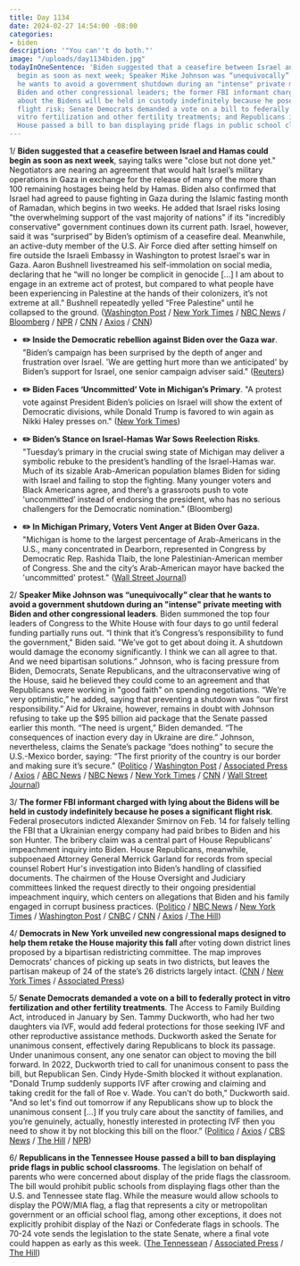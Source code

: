 ```yaml
---
title: Day 1134
date: 2024-02-27 14:54:00 -08:00
categories:
- biden
description: '"You can''t do both."'
image: "/uploads/day1134biden.jpg"
todayInOneSentence: 'Biden suggested that a ceasefire between Israel and Hamas could
  begin as soon as next week; Speaker Mike Johnson was “unequivocally” clear that
  he wants to avoid a government shutdown during an "intense" private meeting with
  Biden and other congressional leaders; the former FBI informant charged with lying
  about the Bidens will be held in custody indefinitely because he poses a significant
  flight risk; Senate Democrats demanded a vote on a bill to federally protect in
  vitro fertilization and other fertility treatments; and Republicans in the Tennessee
  House passed a bill to ban displaying pride flags in public school classrooms. '
---
```


1/ **Biden suggested that a ceasefire between Israel and Hamas could begin as soon as next week**, saying talks were "close but not done yet." Negotiators are nearing an agreement that would halt Israel’s military operations in Gaza in exchange for the release of many of the more than 100 remaining hostages being held by Hamas. Biden also confirmed that Israel had agreed to pause fighting in Gaza during the Islamic fasting month of Ramadan, which begins in two weeks. He added that Israel risks losing "the overwhelming support of the vast majority of nations" if its "incredibly conservative" government continues down its current path. Israel, however, said it was “surprised” by Biden’s optimism of a ceasefire deal. Meanwhile, an active-duty member of the U.S. Air Force died after setting himself on fire outside the Israeli Embassy in Washington to protest Israel's war in Gaza. Aaron Bushnell livestreamed his self-immolation on social media, declaring that he “will no longer be complicit in genocide \[...\] I am about to engage in an extreme act of protest, but compared to what people have been experiencing in Palestine at the hands of their colonizers, it’s not extreme at all.” Bushnell repeatedly yelled “Free Palestine” until he collapsed to the ground. ([Washington Post](https://www.washingtonpost.com/politics/2024/02/26/biden-cease-fire-gaza/) / [New York Times](https://www.nytimes.com/2024/02/26/us/politics/biden-israel-gaza-cease-fire.html) / [NBC News](https://www.nbcnews.com/news/world/live-blog/israel-hamas-war-live-updates-rcna140624) / [Bloomberg](https://www.bloomberg.com/news/articles/2024-02-26/biden-says-he-hopes-gaza-cease-fire-starts-as-soon-as-monday?sref=MIBMEEoj) / [NPR](https://www.npr.org/2024/02/25/1233810136/fire-man-israeli-embassy-washington) / [CNN](https://www.cnn.com/2024/02/25/politics/man-sets-himself-on-fire-israeli-embassy-washington-dc/index.html) / [Axios](https://www.axios.com/2024/02/25/man-set-himself-on-fire-israel-embassy-dc) / [CNN](https://www.cnn.com/2024/02/27/politics/joe-biden-israel-international-support/index.html))

* **✏️ Inside the Democratic rebellion against Biden over the Gaza war**. "Biden’s campaign has been surprised by the depth of anger and frustration over Israel. 'We are getting hurt more than we anticipated' by Biden’s support for Israel, one senior campaign adviser said." ([Reuters](https://www.reuters.com/world/us/inside-democratic-rebellion-against-biden-over-gaza-war-2024-02-27/))

* **✏️ Biden Faces ‘Uncommitted’ Vote in Michigan’s Primary**. "A protest vote against President Biden’s policies on Israel will show the extent of Democratic divisions, while Donald Trump is favored to win again as Nikki Haley presses on." ([New York Times](https://www.nytimes.com/2024/02/27/us/politics/michigan-primary-biden-trump.html))

* **✏️ Biden’s Stance on Israel-Hamas War Sows Reelection Risks**. "Tuesday’s primary in the crucial swing state of Michigan may deliver a symbolic rebuke to the president’s handling of the Israel-Hamas war. Much of its sizable Arab-American population blames Biden for siding with Israel and failing to stop the fighting. Many younger voters and Black Americans agree, and there’s a grassroots push to vote 'uncommitted’ instead of endorsing the president, who has no serious challengers for the Democratic nomination." (Bloomberg)

* **‌✏️ In Michigan Primary, Voters Vent Anger at Biden Over Gaza.** "Michigan is home to the largest percentage of Arab-Americans in the U.S., many concentrated in Dearborn, represented in Congress by Democratic Rep. Rashida Tlaib, the lone Palestinian-American member of Congress. She and the city’s Arab-American mayor have backed the 'uncommitted' protest." ([Wall Street Journal](https://www.wsj.com/politics/elections/in-michigan-primary-uncommitted-is-a-protest-vote-22915829?mod=hp_lead_pos3))

2/ **Speaker Mike Johnson was “unequivocally” clear that he wants to avoid a government shutdown during an "intense" private meeting with Biden and other congressional leaders**. Biden summoned the top four leaders of Congress to the White House with four days to go until federal funding partially runs out. “I think that it’s Congress’s responsibility to fund the government," Biden said. "We’ve got to get about doing it. A shutdown would damage the economy significantly. I think we can all agree to that. And we need bipartisan solutions.” Johnson, who is facing pressure from Biden, Democrats, Senate Republicans, and the ultraconservative wing of the House, said he believed they could come to an agreement and that Republicans were working in "good faith" on spending negotiations. “We’re very optimistic,” he added, saying that preventing a shutdown was “our first responsibility.” Aid for Ukraine, however, remains in doubt with Johnson refusing to take up the $95 billion aid package that the Senate passed earlier this month. “The need is urgent,” Biden demanded. “The consequences of inaction every day in Ukraine are dire.” Johnson, nevertheless, claims the Senate’s package “does nothing” to secure the U.S.-Mexico border, saying: “The first priority of the country is our border and making sure it’s secure.” ([Politico](https://www.politico.com/live-updates/2024/02/27/congress/johnson-at-meeting-00143561) / [Washington Post](https://www.washingtonpost.com/business/2024/02/27/biden-ukraine-government-shutdown/) / [Associated Press](https://apnews.com/article/biden-johnson-israel-ukraine-shutdown-government-dc6d39b2a652130c6e3021394c1a3ee3) / [Axios](https://www.axios.com/2024/02/27/white-house-meeting-mike-johnson-shutdown) / [ABC News](https://abcnews.go.com/Politics/biden-calls-congressional-leaders-talk-ukraine-aid-government/story?id=107553901) / [NBC News](https://www.nbcnews.com/politics/congress/president-biden-meet-congressional-leaders-ahead-government-shutdown-d-rcna140562) / [New York Times](https://www.nytimes.com/2024/02/27/us/politics/biden-congress-shutdown.html) / [CNN](https://www.cnn.com/2024/02/27/politics/biden-hill-leaders-shutdown-ukraine/index.html) / [Wall Street Journal](https://www.wsj.com/politics/policy/shutdown-deadline-tests-house-speaker-mike-johnson-f622dd65?mod=hp_lead_pos1))

3/ **The former FBI informant charged with lying about the Bidens will be held in custody indefinitely because he poses a significant flight risk**. Federal prosecutors indicted Alexander Smirnov on Feb. 14 for falsely telling the FBI that a Ukrainian energy company had paid bribes to Biden and his son Hunter. The bribery claim was a central part of House Republicans’ impeachment inquiry into Biden. House Republicans, meanwhile, subpoenaed Attorney General Merrick Garland for records from special counsel Robert Hur's investigation into Biden’s handling of classified documents. The chairmen of the House Oversight and Judiciary committees linked the request directly to their ongoing presidential impeachment inquiry, which centers on allegations that Biden and his family engaged in corrupt business practices. ([Politico](https://www.politico.com/news/2024/02/26/fbi-informant-smirnov-hearing-california-00143335) / [NBC News](https://www.nbcnews.com/politics/joe-biden/ex-fbi-informant-charged-false-intel-bidens-set-appear-court-rcna140454) / [New York Times](https://www.nytimes.com/2024/02/26/us/politics/alexander-smirnov-held-indefinitely.html) / [Washington Post](https://www.washingtonpost.com/national-security/2024/02/26/fbi-informant-biden-smirnov-not-guilty/) / [CNBC](https://www.cnbc.com/2024/02/27/biden-special-counsel-republicans-subpoena-attorney-general-for-records.html) / [CNN](https://www.cnn.com/2024/02/27/politics/subpoena-justice-department-hur-investigation/index.html) / [Axios](https://www.axios.com/2024/02/27/republicans-subpoena-doj-biden-special-counsel) /[ The Hill](https://thehill.com/homenews/house/4492049-house-gop-subpoena-doj-biden-special-counsel-documents/))

4/ **Democrats in New York unveiled new congressional maps designed to help them retake the House majority this fall** after voting down district lines proposed by a bipartisan redistricting committee. The map improves Democrats’ chances of picking up seats in two districts, but leaves the partisan makeup of 24 of the state’s 26 districts largely intact. ([CNN](https://www.cnn.com/2024/02/27/politics/new-york-congressional-map-democrats/index.html) / [New York Times](https://www.nytimes.com/2024/02/27/nyregion/redistricting-democrats-ny.html) / [Associated Press](https://apnews.com/article/new-york-congress-redistricting-house-elections-4b8768b63e0ab7a05d184a52f8979968))

5/ **Senate Democrats demanded a vote on a bill to federally protect in vitro fertilization and other fertility treatments**. The Access to Family Building Act, introduced in January by Sen. Tammy Duckworth, who had her two daughters via IVF, would add federal protections for those seeking IVF and other reproductive assistance methods. Duckworth asked the Senate for unanimous consent, effectively daring Republicans to block its passage. Under unanimous consent, any one senator can object to moving the bill forward. In 2022, Duckworth tried to call for unanimous consent to pass the bill, but Republican Sen. Cindy Hyde-Smith blocked it without explanation. "Donald Trump suddenly supports IVF after crowing and claiming and taking credit for the fall of Roe v. Wade. You can't do both," Duckworth said. "And so let's find out tomorrow if any Republicans show up to block the unanimous consent \[...\] If you truly care about the sanctity of families, and you’re genuinely, actually, honestly interested in protecting IVF then you need to show it by not blocking this bill on the floor.” ([Politico](https://www.politico.com/news/2024/02/27/senate-democrats-ivf-tammy-duckworth-00143535) / [Axios](https://www.axios.com/local/chicago/2024/02/27/tammy-duckworth-ivf-legislation) / [CBS News](https://www.cbsnews.com/news/ivf-tammy-duckworth-senate-bill-vote/) / [The Hill](https://thehill.com/video-clips/4491055-democratic-senators-hold-presser-on-bill-protecting-ivf-following-alabama-ruling-watch-live/) / [NPR](https://www.npr.org/2024/02/27/1234158504/ivf-legislation-tammy-duckworth-alabama-supreme-court))

6/ **Republicans in the Tennessee House passed a bill to ban displaying pride flags in public school classrooms**. The legislation on behalf of parents who were concerned about display of the pride flags the classroom. The bill would prohibit public schools from displaying flags other than the U.S. and Tennessee state flag. While the measure would allow schools to display the POW/MIA flag, a flag that represents a city or metropolitan government or an official school flag, among other exceptions, it does not explicitly prohibit display of the Nazi or Confederate flags in schools. The 70-24 vote sends the legislation to the state Senate, where a final vote could happen as early as this week. ([The Tennessean](https://www.tennessean.com/story/news/politics/2024/02/26/tennessee-house-passes-bill-to-ban-pride-flags-in-public-schools/72744479007/) / [Associated Press](https://apnews.com/article/tennessee-pride-flag-classroom-ban-9ebd3a79776d5644081d5f17ab84be52) / [The Hill](https://thehill.com/homenews/lgbtq/4491918-tennessee-house-pride-flags-schools/))